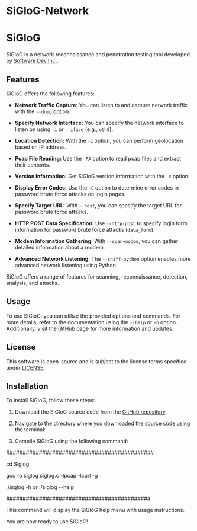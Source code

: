 # SiGloG-Network

# SiGloG

SiGloG is a network reconnaissance and penetration testing tool developed by [Software Dev.Inc.](https://github.com/hunkaracar).

## Features

SiGloG offers the following features:

- **Network Traffic Capture:** You can listen to and capture network traffic with the `--dump` option.

- **Specify Network Interface:** You can specify the network interface to listen on using `-i` or `--iface` (e.g., `eth0`).
  
- **Location Detection:** With the `-L` option, you can perform geolocation based on IP address.
  
- **Pcap File Reading:** Use the `-RA` option to read pcap files and extract their contents.
  
- **Version Information:** Get SiGloG version information with the `-V` option.
  
- **Display Error Codes:** Use the `-E` option to determine error codes in password brute force attacks on login pages.
  
- **Specify Target URL:** With `--host`, you can specify the target URL for password brute force attacks.
  
- **HTTP POST Data Specification:** Use `--http-post` to specify login form information for password brute force attacks (`data_form`).
  
- **Modem Information Gathering:** With `--scan=modem`, you can gather detailed information about a modem.
  
- **Advanced Network Listening:** The `--sniff-python` option enables more advanced network listening using Python.

SiGloG offers a range of features for scanning, reconnaissance, detection, analysis, and attacks.

## Usage

To use SiGloG, you can utilize the provided options and commands. For more details, refer to the documentation using the `--help` or `-h` option. Additionally, visit the [GitHub](https://github.com/hunkaracar) page for more information and updates.

## License

This software is open-source and is subject to the license terms specified under [LICENSE](LICENSE).


## Installation

To install SiGloG, follow these steps:

1. Download the SiGloG source code from the [GitHub repository](https://github.com/hunkaracar).

2. Navigate to the directory where you downloaded the source code using the terminal:

3. Compile SiGloG using the following command:

#############################################

cd Siglog

gcc -o siglog siglog.c -lpcap -lcurl -g

./siglog -h or ./siglog --help

############################################

This command will display the SiGloG help menu with usage instructions.

You are now ready to use SiGloG!
